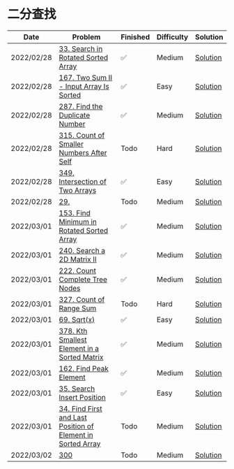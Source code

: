 # 二分查找
| Date       | Problem                                                                                                                                               | Finished | Difficulty | Solution                                    |
|------------|-------------------------------------------------------------------------------------------------------------------------------------------------------|----------|------------|---------------------------------------------|
| 2022/02/28 | [33. Search in Rotated Sorted Array](https://leetcode.com/problems/search-in-rotated-sorted-array/)                                                   | ✅        | Medium     | [Solution](./src/bs/Search.java)            |
| 2022/02/28 | [167. Two Sum II - Input Array Is Sorted](https://leetcode.com/problems/two-sum-ii-input-array-is-sorted/)                                            | ✅        | Easy       | [Solution](./src/bs/TwoSum.java)            |
| 2022/02/28 | [287. Find the Duplicate Number](https://leetcode.com/problems/find-the-duplicate-number/)                                                            | ✅        | Medium     | [Solution](./src/bs/FindDuplicate.java)     |
| 2022/02/28 | [315. Count of Smaller Numbers After Self](https://leetcode.com/problems/count-of-smaller-numbers-after-self/)                                        | Todo     | Hard       | [Solution](./src/bs/CountSmaller.java)      |
| 2022/02/28 | [349. Intersection of Two Arrays](https://leetcode.com/problems/intersection-of-two-arrays/)                                                          | ✅        | Easy       | [Solution](./src/bs/Intersection.java)      |
| 2022/02/28 | [29.](https://leetcode.com/problems/longest-palindromic-substring/)                                                                                   | Todo     | Medium     | [Solution](./src/bs/LongestPalindrome.java) |
| 2022/03/01 | [153. Find Minimum in Rotated Sorted Array](https://leetcode.com/problems/find-minimum-in-rotated-sorted-array/)                                      | ✅        | Medium     | [Solution](./src/bs/FindMin.java)           |
| 2022/03/01 | [240. Search a 2D Matrix II](https://leetcode.com/problems/search-a-2d-matrix-ii/)                                                                    | ✅        | Medium     | [Solution](./src/bs/SearchMatrix.java)      |
| 2022/03/01 | [222. Count Complete Tree Nodes](https://leetcode.com/problems/count-complete-tree-nodes/)                                                            | ✅        | Medium     | [Solution](./src/bs/CountNodes.java)        |
| 2022/03/01 | [327. Count of Range Sum](https://leetcode.com/problems/count-of-range-sum/)                                                                          | Todo     | Hard       | [Solution](./src/bs/CountRangeSum.java)     |
| 2022/03/01 | [69. Sqrt(x)](https://leetcode.com/problems/sqrtx/)                                                                                                   | ✅        | Easy       | [Solution](./src/bs/MySqrt.java)            |
| 2022/03/01 | [378. Kth Smallest Element in a Sorted Matrix](https://leetcode.com/problems/kth-smallest-element-in-a-sorted-matrix/)                                | ✅        | Medium     | [Solution](./src/bs/KthSmallest.java)       |
| 2022/03/01 | [162. Find Peak Element](https://leetcode.com/problems/find-peak-element/)                                                                            | ✅        | Medium     | [Solution](./src/bs/FindPeakElement.java)   |
| 2022/03/01 | [35. Search Insert Position](https://leetcode.com/problems/search-insert-position/)                                                                   | ✅        | Easy       | [Solution](./src/bs/SearchInsert.java)      |
| 2022/03/01 | [34. Find First and Last Position of Element in Sorted Array](https://leetcode.com/problems/find-first-and-last-position-of-element-in-sorted-array/) | Todo     | Medium     | [Solution](./src/bs/SearchRange.java)       |
| 2022/03/02 | [300](https://leetcode.com/problems/find-first-and-last-position-of-element-in-sorted-array/)                                                         | Todo     | Medium     | [Solution](./src/bs/SearchRange.java)       |
